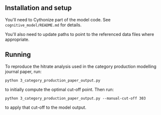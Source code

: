 ## Installation and setup

You'll need to Cythonize part of the model code.  See `cognitive_model/README.md` for details.

You'll also need to update paths to point to the referenced data files where appropriate.

## Running

To reproduce the hitrate analysis used in the category production modelling journal paper, run:

```shell script
python 3_category_production_paper_output.py
```

to initially compute the optimal cut-off point.  Then run:

```shell script
python 3_category_production_paper_output.py --manual-cut-off 303
```

to apply that cut-off to the model output.
